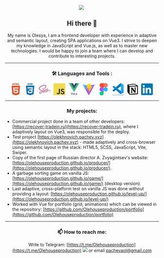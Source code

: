 

<div id="header" align="center">
  <img src="https://i.giphy.com/media/v1.Y2lkPTc5MGI3NjExZGFiZ3Z1MDBicGZzNzdhNWtxajF2OHU2MWh4d3JrMXVjYXNwam4xdiZlcD12MV9pbnRlcm5hbF9naWZfYnlfaWQmY3Q9cw/aIJDrOomj81MQZz2uO/giphy.gif" width="100"/>
  <img src="https://komarev.com/ghpvc/olehouseproduction" alt=""/>

## Hi there 👋

My name is Olesya, I am a frontend developer with experience in adaptive and semantic layout, creating SPA applications on Vue3.
I strive to deepen my knowledge in JavaScript and Vue.js, as well as to master new technologies. I would be happy to join a team where I can develop and contribute to interesting projects.

---

### :hammer_and_wrench: Languages and Tools :

<img src="https://github.com/devicons/devicon/blob/master/icons/html5/html5-plain-wordmark.svg?short_path=5bdb1d3" title="HTML5" alt="HTML5" width="40" height="40"/>&nbsp;
<img src="https://github.com/devicons/devicon/blob/master/icons/css3/css3-plain-wordmark.svg"  title="CSS3" alt="CSS" width="40" height="40"/>&nbsp;
<img src="https://github.com/devicons/devicon/blob/master/icons/sass/sass-original.svg"  title="sass" alt="sass" width="40" height="40"/>&nbsp;
<img src="https://github.com/devicons/devicon/blob/master/icons/javascript/javascript-original.svg" title="JavaScript" alt="JavaScript" width="40" height="40"/>&nbsp;
<img src="https://github.com/devicons/devicon/blob/master/icons/vuejs/vuejs-original-wordmark.svg" title="Vuejs" alt="Vuejs" width="40" height="40"/>&nbsp;
<img src="https://github.com/devicons/devicon/blob/master/icons/vitejs/vitejs-original.svg" title="Vitejs" alt="Vitejs" width="40" height="40"/>&nbsp;
<img src="https://github.com/devicons/devicon/blob/master/icons/figma/figma-original.svg" title="Figma" alt="Figma" width="40" height="40"/>&nbsp;
<img src="https://github.com/devicons/devicon/blob/master/icons/vscode/vscode-original-wordmark.svg" title="VSCode" alt="VSCode" width="40" height="40"/>&nbsp;
<img src="https://github.com/devicons/devicon/blob/master/icons/notion/notion-original.svg" title="Notion" alt="Notion" width="40" height="40"/>&nbsp;
<img src="https://github.com/devicons/devicon/blob/master/icons/linkedin/linkedin-original.svg" title="Linkedin" alt="Linkedin" width="40" height="40"/>&nbsp;

---



### My projects:

<div align="left">
  
- Commercial project done in a team of other developers: [https://recover-tradein.ru](https://recover-tradein.ru), where I adaptively layout on Vue3, was responsible for the deploy.
- Test project [https://olekhnovich.pachev.xyz](https://olekhnovich.pachev.xyz) - made adaptively and cross-browser using semantic layout in the stack: HTML5, SCSS, JavaScript, Vite, Swiper.
- Copy of the first page of Russian director A. Zvyagintsev's website: [https://olehouseproduction.github.io/producer/](https://olehouseproduction.github.io/producer/).
- A garbage sorting game on vanilla JS: [https://olehouseproduction.github.io/game/](https://olehouseproduction.github.io/game/) (desktop version).
- Last adaptive, cross-platform test on vanilla JS was done without providing a layout: [https://olehouseproduction.github.io/level-up/](https://olehouseproduction.github.io/level-up/)
- Worked with Vue for portfolio (grid, animations) which can be viewed in the repository: [https://github.com/Olehouseproduction/portfolio](https://github.com/Olehouseproduction/portfolio)

</div>

---

### 📫 How to reach me:

Write to Telegram: [https://t.me/Olehouseproduction](https://t.me/Olehouseproduction) <img src="https://media.giphy.com/media/WUlplcMpOCEmTGBtBW/giphy.gif" width="30">
or email pachevaol@gmail.com





</div>
